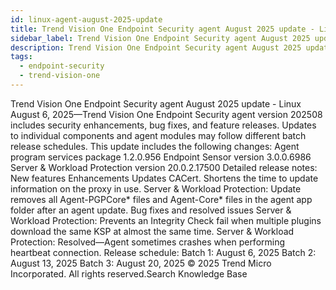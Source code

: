 ```yaml
---
id: linux-agent-august-2025-update
title: Trend Vision One Endpoint Security agent August 2025 update - Linux
sidebar_label: Trend Vision One Endpoint Security agent August 2025 update - Linux
description: Trend Vision One Endpoint Security agent August 2025 update - Linux
tags:
  - endpoint-security
  - trend-vision-one
---
```


 Trend Vision One Endpoint Security agent August 2025 update - Linux August 6, 2025—Trend Vision One Endpoint Security agent version 202508 includes security enhancements, bug fixes, and feature releases. Updates to individual components and agent modules may follow different batch release schedules. This update includes the following changes: Agent program services package 1.2.0.956 Endpoint Sensor version 3.0.0.6986 Server & Workload Protection version 20.0.2.17500 Detailed release notes: New features Enhancements Updates CACert. Shortens the time to update information on the proxy in use. Server & Workload Protection: Update removes all Agent-PGPCore* files and Agent-Core* files in the agent app folder after an agent update. Bug fixes and resolved issues Server & Workload Protection: Prevents an Integrity Check fail when multiple plugins download the same KSP at almost the same time. Server & Workload Protection: Resolved—Agent sometimes crashes when performing heartbeat connection. Release schedule: Batch 1: August 6, 2025 Batch 2: August 13, 2025 Batch 3: August 20, 2025 © 2025 Trend Micro Incorporated. All rights reserved.Search Knowledge Base
